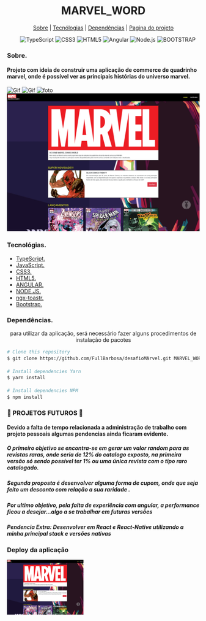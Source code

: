 <div>
  <h1 align="center">MARVEL_WORD</h1>
  
  <div align="center">

  <a href="#sobre">Sobre</a> 
    |
  <a href="#tecnologias">Tecnólogias</a>
    |
  <a href="#dependencias">Dependências</a>
    |
  <a href="#Projeto">Pagina do projeto</a>

  </div>
</div>

<div >
<ul align="center">
  <img src="https://img.shields.io/badge/TypeScript-007ACC?style=for-the-badge&logo=typescript&logoColor=white"
        alt="TypeScript">
  <img src="https://img.shields.io/badge/CSS3-1572B6?style=for-the-badge&logo=css3&logoColor=white" alt="CSS3">
  <img src="https://img.shields.io/badge/HTML5-E34F26?style=for-the-badge&logo=html5&logoColor=white" alt="HTML5">
  <img src="https://img.shields.io/badge/Angular-DD0031?style=for-the-badge&logo=angular&logoColor=white" alt="Angular">
  <img src="https://img.shields.io/badge/Node.js-43853D?style=for-the-badge&logo=node.js&logoColor=white"
  alt="Node.js">
  <img src="https://img.shields.io/badge/Bootstrap-563D7C?style=for-the-badge&logo=bootstrap&logoColor=white"
  alt="BOOTSTRAP">
</ul>

</div>


<div>
  <h3>Sobre.</h3>
  <h4 id="sobre" > Projeto com ideia de construir uma aplicação de commerce de quadrinho marvel, onde é possível ver as principais histórias do universo marvel. </h4>

  <img src="./src/assets/img/marvel1.gif" alt="Gif">
  <img src="./src/assets/img/mobilemarvel.gif" alt="Gif">
  <img src="./src/assets/img/comicssmarvel.png" alt="foto">
  <img src="./src/assets/img/marvel.png" alt="foto">
  
</div>


<div id="tecnologias">
  <h3>Tecnológias.</h3>
  <ul>
      <li>
      <a href="https://www.typescriptlang.org/">TypeScript.
      </a>
    </li>
    <li>
      <a href="https://developer.mozilla.org/pt-BR/docs/Web/JavaScript">JavaScript.
      </a>
    </li>
    <li>
      <a href="https://developer.mozilla.org/pt-BR/docs/Web/CSS">CSS3.
      </a>
    </li>
    <li>
      <a href="https://developer.mozilla.org/pt-BR/docs/Web/HTML/HTML5">HTML5.
      </a>
    </li>
    <li>
      <a href="https://angular.io/">ANGULAR.
      </a>
    </li>
    <li>
      <a href="https://nodejs.org/pt-br/docs/">
        NODE.JS.
      </a>
    </li>
    <li>
      <a href="https://www.npmjs.com/package/ngx-toastr">
       ngx-toastr.
      </a>
    </li>
    <li>
      <a href="https://getbootstrap.com/">
        Bootstrap.
      </a>
    </li>

  </ul>
  
</div>

<div id="dependencias">
  <h3>Dependências.</h3>
    <p align="center">
      para utilizar da aplicação, será necessário fazer alguns procedimentos de instalação de pacotes
    </p>

```bash
# Clone this repository
$ git clone https://github.com/FullBarbosa/desafioMArvel.git MARVEL_WORD

# Install dependencies Yarn
$ yarn install

# Install dependencies NPM
$ npm install 

```
</div>

 <h3> 🚧 PROJETOS FUTUROS 🚧 </h3>
 <h4> Devido a falta de tempo relacionada a administração de trabalho com projeto pessoais algumas pendencias ainda ficaram evidente.</h4>

 <h5>O primeiro objetivo se encontra-se em gerar um valor random para as revistas raras, onde seria de 12% do catalogo exposto, na primeira versão só sendo possível ter 1% ou uma única revista com o tipo raro catalogado.</h5>

  <h5>Segunda proposta é desenvolver alguma forma de cupom, onde que seja feito um desconto com relação a sua raridade .</h5>

  <h5>Por ultimo objetivo, pela falta de experiência com angular, a performance ficou a desejar...algo a se trabalhar em futuras versões</h5>

  <h5> Pendencia Extra: Desenvolver em React e React-Native utilizando a minha principal stack e versões nativas</h5>


<h3>Deploy da aplicação</h3>  
    <a href="https://desafio-ma-rvel.vercel.app/home">
    <img width="200px" src="./src/assets/img/marvel.png" alt="Imagem de pagina web">
    </a>
